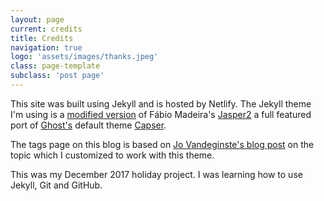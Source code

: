 ```yaml
---
layout: page
current: credits
title: Credits
navigation: true
logo: 'assets/images/thanks.jpeg'
class: page-template
subclass: 'post page'
---
```


This site was built using Jekyll and is hosted by Netlify. The Jekyll theme I'm using is a [modified version](https://github.com/rahidelvi/G14) of Fábio Madeira's [Jasper2](https://github.com/myJekyll/jasper2) a full featured port of [Ghost's](https://ghost.org/) default theme  [Capser](https://github.com/TryGhost/Casper).

The tags page on this blog is based on [Jo Vandeginste's blog post](http://jovandeginste.github.io/2016/05/04/add-a-tag-cloud-to-my-jekyll-site.html) on the topic which I customized to work with this theme.

This was my December 2017 holiday project. I was learning how to use Jekyll, Git and GitHub.
